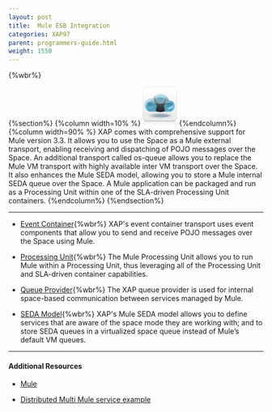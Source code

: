 ```yaml
---
layout: post
title:  Mule ESB Integration
categories: XAP97
parent: programmers-guide.html
weight: 1550
---
```


{%wbr%}

{%section%}
{%column width=10% %}
![big-data.png](/attachment_files/subject/mule.png)
{%endcolumn%}
{%column width=90% %}
XAP comes with comprehensive support for Mule version 3.3. It allows you to use the Space as a Mule external transport, enabling receiving and dispatching of POJO messages over the Space.
An additional transport called os-queue allows you to replace the Mule VM transport with highly available inter VM transport over the Space.
It also enhances the Mule SEDA model, allowing you to store a Mule internal SEDA queue over the Space.
A Mule application can be packaged and run as a Processing Unit  within one of the SLA-driven Processing Unit containers.
{%endcolumn%}
{%endsection%}



<hr/>


- [Event Container](./mule-event-container-transport.html){%wbr%}
XAP's event container transport uses event components that allow you to send and receive POJO messages over the Space using Mule.

- [Processing Unit](./mule-processing-unit.html){%wbr%}
The Mule Processing Unit allows you to run Mule within a Processing Unit, thus leveraging all of the Processing Unit and SLA-driven container capabilities.

- [Queue Provider](./mule-queue-provider.html){%wbr%}
The XAP queue provider is used for internal space-based communication between services managed by Mule.


- [SEDA Model](./mule-seda-model.html){%wbr%}
XAP's Mule SEDA model allows you to define services that are aware of the space mode they are working with; and to store SEDA queues in a virtualized space queue instead of Mule’s default VM queues.

<hr/>

#### Additional Resources
- [Mule](http://www.mulesoft.org/)

- [Distributed Multi Mule service example](/sbp/mule-esb-example.html)